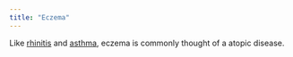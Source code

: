 ```yaml
---
title: "Eczema"
---
```



Like [rhinitis](cause-effect-affect/Rhinitis) and [asthma](cause-effect-affect/Asthma), eczema is commonly thought of a atopic disease. 